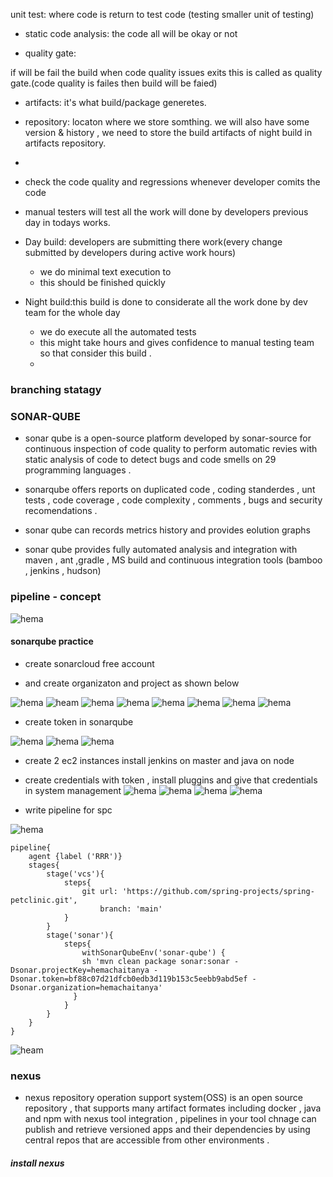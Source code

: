 unit test: where code is return to test code (testing smaller unit of testing)

* static code analysis:  the code all will be okay or not

* quality gate:

 if will be fail the build when code quality issues exits this is called as quality gate.(code quality is failes then build will be faied)

* artifacts: it's what build/package generetes.

* repository: locaton where we store somthing. we will also have some version & history , we need to store the build artifacts of night build in artifacts repository.

* 

* check the code quality and regressions whenever developer comits the code

* manual testers will test all the work will done by developers previous day in todays works.

* Day build: developers are submitting there work(every change submitted by developers during active work hours)
    * we do minimal text  execution to
    * this should be finished quickly

* Night build:this build is done to considerate all the work done by dev team for the whole day 
    * we do execute all the automated tests
    * this might take hours and gives confidence to manual testing team so that consider this build .
    * 



### branching statagy





### SONAR-QUBE  

* sonar qube is a open-source platform developed by sonar-source for continuous inspection of code quality to perform automatic revies with static analysis of code to detect bugs and code smells on 29 programming languages .

* sonarqube offers reports on duplicated code , coding standerdes , unt tests , code coverage , code complexity , comments , bugs and security recomendations .

* sonar qube can records metrics history and provides eolution graphs
* sonar qube provides fully automated analysis and integration with maven , ant ,gradle , MS build  and continuous integration tools (bamboo , jenkins , hudson)

### pipeline - concept

![hema](C:\Users\DELL\jenkines\Images\pipeline.png)

#### sonarqube practice

* create sonarcloud free account
 
*  and create organizaton and project as shown below

![hema](./Images/1.png)
![heam](./Images/2.png)
![hema](./Images/3.png)
![hema](./Images/4.png)
![hema](./Images/5.png)
![hema](./Images/6.png)
![hema](./Images/7.png)
![hema](./Images/8.png)

* create token in sonarqube 

![hema](./Images/9.png)
![hema](./Images/10.png)
![hema](./Images/11.png)

*  create 2 ec2 instances install jenkins on master and java  on  node

* create credentials with token , install pluggins and give that credentials in system management
![hema](./Images/12.png)
![hema](./Images/13.png)
![hema](./Images/14.png)
![hema](./Images/15.png)

* write pipeline for spc

![hema](./Images/16.png)

```
pipeline{
    agent {label ('RRR')}
    stages{
        stage('vcs'){
            steps{
                git url: 'https://github.com/spring-projects/spring-petclinic.git',
                    branch: 'main'
            }
        }
        stage('sonar'){
            steps{
                withSonarQubeEnv('sonar-qube') {
                sh 'mvn clean package sonar:sonar -Dsonar.projectKey=hemachaitanya -Dsonar.token=bf88c07d21dfcb0edb3d119b153c5eebb9abd5ef -Dsonar.organization=hemachaitanya'
              }
            }
        }
    }
}
```
![heam](./Images/17.png)

### nexus

* nexus repository operation support system(OSS) is an open source repository  , that supports many artifact formates including docker , java and npm with nexus tool integration , pipelines in your tool chnage can publish and retrieve versioned apps   and their dependencies by using central repos  that are accessible from other environments .

##### install nexus 











